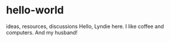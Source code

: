 # hello-world
ideas, resources, discussions
Hello, Lyndie here. I like coffee and computers. And my husband!
